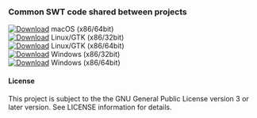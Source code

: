 ### Common SWT code shared between projects

[![Download](https://api.bintray.com/packages/hdecarne/maven/java-swt-cocoa-macosx-x86_64/images/download.svg)](https://bintray.com/hdecarne/maven/java-swt-cocoa-macosx-x86_64/_latestVersion) macOS (x86/64bit)  
[![Download](https://api.bintray.com/packages/hdecarne/maven/java-swt-gtk-linux-x86/images/download.svg)](https://bintray.com/hdecarne/maven/java-swt-gtk-linux-x86/_latestVersion) Linux/GTK (x86/32bit)  
[![Download](https://api.bintray.com/packages/hdecarne/maven/java-swt-gtk-linux-x86_64/images/download.svg)](https://bintray.com/hdecarne/maven/java-swt-gtk-linux-x86_64/_latestVersion) Linux/GTK (x86/64bit)  
[![Download](https://api.bintray.com/packages/hdecarne/maven/java-swt-win32-win32-x86/images/download.svg)](https://bintray.com/hdecarne/maven/java-swt-win32-win32-x86/_latestVersion) Windows (x86/32bit)  
[![Download](https://api.bintray.com/packages/hdecarne/maven/java-swt-win32-win32-x86_64/images/download.svg)](https://bintray.com/hdecarne/maven/java-swt-win32-win32-x86_64/_latestVersion) Windows (x86/64bit)

#### License
This project is subject to the the GNU General Public License version 3 or later version.
See LICENSE information for details.
